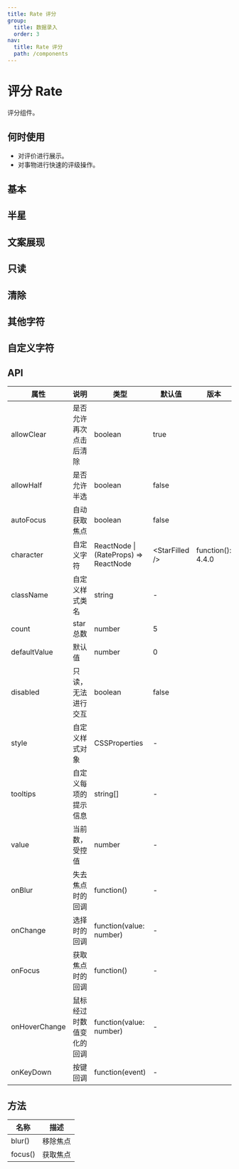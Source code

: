 ```yaml
---
title: Rate 评分
group:
  title: 数据录入
  order: 3
nav:
  title: Rate 评分
  path: /components
---
```


# 评分 Rate

评分组件。

## 何时使用

- 对评价进行展示。
- 对事物进行快速的评级操作。

## 基本

<code src="./demos/basic.tsx"></code>

## 半星

<code src="./demos/half.tsx"></code>

## 文案展现

<code src="./demos/text.tsx"></code>

## 只读

<code src="./demos/disabled.tsx"></code>

## 清除

<code src="./demos/clear.tsx"></code>

## 其他字符

<code src="./demos/character.tsx"></code>

## 自定义字符

<code src="./demos/character-function.tsx"></code>

## API

| 属性          | 说明                     | 类型                                  | 默认值            | 版本              |
| ------------- | ------------------------ | ------------------------------------- | ----------------- | ----------------- |
| allowClear    | 是否允许再次点击后清除   | boolean                               | true              |                   |
| allowHalf     | 是否允许半选             | boolean                               | false             |                   |
| autoFocus     | 自动获取焦点             | boolean                               | false             |                   |
| character     | 自定义字符               | ReactNode \| (RateProps) => ReactNode | &lt;StarFilled /> | function(): 4.4.0 |
| className     | 自定义样式类名           | string                                | -                 |                   |
| count         | star 总数                | number                                | 5                 |                   |
| defaultValue  | 默认值                   | number                                | 0                 |                   |
| disabled      | 只读，无法进行交互       | boolean                               | false             |                   |
| style         | 自定义样式对象           | CSSProperties                         | -                 |                   |
| tooltips      | 自定义每项的提示信息     | string\[]                             | -                 |                   |
| value         | 当前数，受控值           | number                                | -                 |                   |
| onBlur        | 失去焦点时的回调         | function()                            | -                 |                   |
| onChange      | 选择时的回调             | function(value: number)               | -                 |                   |
| onFocus       | 获取焦点时的回调         | function()                            | -                 |                   |
| onHoverChange | 鼠标经过时数值变化的回调 | function(value: number)               | -                 |                   |
| onKeyDown     | 按键回调                 | function(event)                       | -                 |                   |

## 方法

| 名称    | 描述     |
| ------- | -------- |
| blur()  | 移除焦点 |
| focus() | 获取焦点 |
